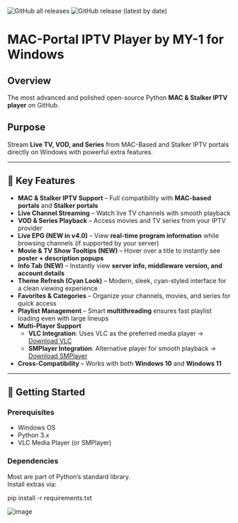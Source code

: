 ![GitHub all releases](https://img.shields.io/github/downloads/Cyogenus/IPTV-MAC-STALKER-PLAYER-BY-MY-1/total?color=blue&label=Downloads&logo=github)
![GitHub release (latest by date)](https://img.shields.io/github/downloads/Cyogenus/IPTV-MAC-STALKER-PLAYER/latest/total?color=green&label=Latest%20Release%20Downloads&logo=github)
# MAC-Portal IPTV Player by MY-1 for Windows

## Overview
The most advanced and polished open-source Python **MAC & Stalker IPTV player** on GitHub.

## Purpose
Stream **Live TV, VOD, and Series** from MAC-Based and Stalker IPTV portals directly on Windows with powerful extra features.

---

## 🔑 Key Features

- **MAC & Stalker IPTV Support** – Full compatibility with **MAC-based portals** and **Stalker portals**
- **Live Channel Streaming** – Watch live TV channels with smooth playback
- **VOD & Series Playback** – Access movies and TV series from your IPTV provider
- **Live EPG (NEW in v4.0)** – View **real-time program information** while browsing channels (if supported by your server)
- **Movie & TV Show Tooltips (NEW)** – Hover over a title to instantly see **poster + description popups**
- **Info Tab (NEW)** – Instantly view **server info, middleware version, and account details**
- **Theme Refresh (Cyan Look)** – Modern, sleek, cyan-styled interface for a clean viewing experience
- **Favorites & Categories** – Organize your channels, movies, and series for quick access
- **Playlist Management** – Smart **multithreading** ensures fast playlist loading even with large lineups
- **Multi-Player Support**
  - **VLC Integration**: Uses VLC as the preferred media player → [Download VLC](https://www.videolan.org/vlc/)
  - **SMPlayer Integration**: Alternative player for smooth playback → [Download SMPlayer](https://www.smplayer.info)
- **Cross-Compatibility** – Works with both **Windows 10** and **Windows 11**

---

## 🚀 Getting Started

### Prerequisites
- Windows OS
- Python 3.x
- VLC Media Player (or SMPlayer)

### Dependencies
Most are part of Python’s standard library.  
Install extras via:


pip install -r requirements.txt



![image](https://github.com/user-attachments/assets/a0b788b3-614c-49bd-9fab-583379aed0d8)
